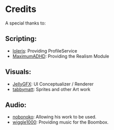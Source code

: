 # Credits
A special thanks to:

## Scripting:
- [loleris](https://github.com/LM-loleris): Providing ProfileService
- [MaximumADHD](https://github.com/MaximumADHD): Providing the Realism Module

## Visuals:
- [JellyGFX](https://www.roblox.com/users/5618400604/profile): UI Conceptualizer / Renderer
- [tabbymatt](https://www.roblox.com/users/161441834/profile): Sprites and other Art work

## Audio:
- [nobonoko](https://nobonoko.bandcamp.com/album/television): Allowing his work to be used.
- [wiggle1000](https://www.roblox.com/users/6497570/profile): Providing music for the Boombox.

